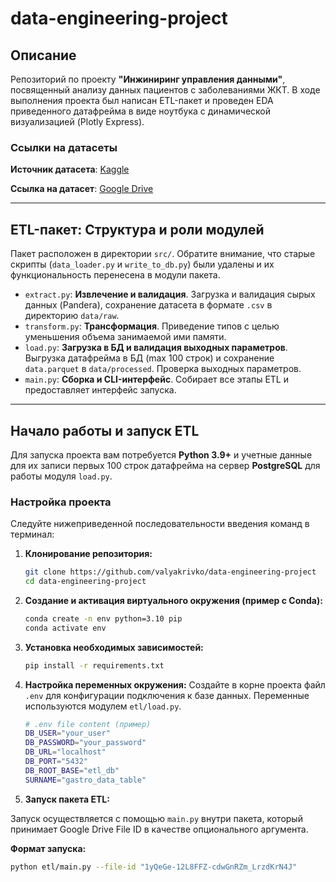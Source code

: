 # data-engineering-project

## Описание

Репозиторий по проекту **"Инжиниринг управления данными"**, посвященный анализу данных пациентов с заболеваниями ЖКТ. В ходе выполнения проекта был написан ETL-пакет и проведен EDA приведенного датафрейма в виде ноутбука с динамической визуализацией (Plotly Express).

### Ссылки на датасеты

**Источник датасета**: [Kaggle](https://www.kaggle.com/datasets/amanik000/gastrointestinal-disease-dataset)

**Ссылка на датасет**: [Google Drive](https://drive.google.com/file/d/1yQeGe-12L8FFZ-cdwGnRZm_LrzdKrN4J/view?usp=sharing)  

---

## ETL-пакет: Структура и роли модулей

Пакет расположен в директории `src/`. Обратите внимание, что старые скрипты (`data_loader.py` и `write_to_db.py`) были удалены и их функциональность перенесена в модули пакета.

* `extract.py`: **Извлечение и валидация**. Загрузка и валидация сырых данных (Pandera), сохранение датасета в формате `.csv` в директорию `data/raw`.
* `transform.py`: **Трансформация**. Приведение типов с целью уменьшения объема занимаемой ими памяти.
* `load.py`: **Загрузка в БД и валидация выходных параметров**. Выгрузка датафрейма в БД (max 100 строк) и сохранение `data.parquet` в `data/processed`. Проверка выходных параметров.
* `main.py`: **Сборка и CLI-интерфейс**. Собирает все этапы ETL и предоставляет интерфейс запуска.

---

## Начало работы и запуск ETL

Для запуска проекта вам потребуется **Python 3.9+** и учетные данные для их записи первых 100 строк датафрейма на сервер **PostgreSQL** для работы модуля `load.py`.

### Настройка проекта

Следуйте нижеприведенной последовательности введения команд в терминал:

1.  **Клонирование репозитория:**
    ```bash
    git clone https://github.com/valyakrivko/data-engineering-project
    cd data-engineering-project
    ```

2.  **Создание и активация виртуального окружения (пример с Conda):**
    ```bash
    conda create -n env python=3.10 pip
    conda activate env
    ```

3.  **Установка необходимых зависимостей:**
    ```bash
    pip install -r requirements.txt
    ```

4.  **Настройка переменных окружения:**
    Создайте в корне проекта файл `.env` для конфигурации подключения к базе данных. Переменные используются модулем `etl/load.py`.

    ```bash
    # .env file content (пример)
    DB_USER="your_user"
    DB_PASSWORD="your_password"
    DB_URL="localhost"
    DB_PORT="5432"
    DB_ROOT_BASE="etl_db"
    SURNAME="gastro_data_table" 
    ```

5. **Запуск пакета ETL:**

Запуск осуществляется с помощью `main.py` внутри пакета, который принимает Google Drive File ID в качестве опционального аргумента.

**Формат запуска:**

```bash
python etl/main.py --file-id "1yQeGe-12L8FFZ-cdwGnRZm_LrzdKrN4J"
```











